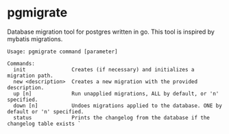 pgmigrate
=========


Database migration tool for postgres written in go. 
This tool is inspired by mybatis migrations.

```
Usage: pgmigrate command [parameter]

Commands:
  init               Creates (if necessary) and initializes a migration path.
  new <description>  Creates a new migration with the provided description.
  up [n]             Run unapplied migrations, ALL by default, or 'n' specified.
  down [n]           Undoes migrations applied to the database. ONE by default or 'n' specified.
  status             Prints the changelog from the database if the changelog table exists `
```
